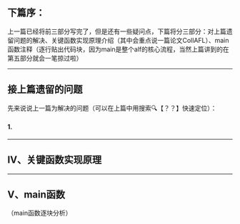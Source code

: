 ## **下篇序：**
上一篇已经将前三部分写完了，但是还有一些疑问点，下篇将分三部分：对上篇遗留问题的解决、关键函数实现原理介绍（其中会重点说一篇论文CollAFL）、main函数注释（逐行贴出代码块，因为main是整个alf的核心流程，当然上篇讲到的在第五部分就会一笔掠过啦）

--------------------------------------------------------------
## **接上篇遗留的问题**
先来说说上一篇为解决的问题（可以在上篇中用搜索🔍【？？】快速定位）：
#### 1.

--------------------------------------------------------------
## **Ⅳ、关键函数实现原理**


--------------------------------------------------------------
## **Ⅴ、main函数**
（main函数逐块分析）
